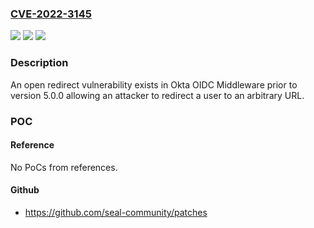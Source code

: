 ### [CVE-2022-3145](https://cve.mitre.org/cgi-bin/cvename.cgi?name=CVE-2022-3145)
![](https://img.shields.io/static/v1?label=Product&message=Okta%20OIDC%20Middleware&color=blue)
![](https://img.shields.io/static/v1?label=Version&message=prior%20to%205.0.0%20&color=brightgreen)
![](https://img.shields.io/static/v1?label=Vulnerability&message=Open%20Redirect&color=brightgreen)

### Description

An open redirect vulnerability exists in Okta OIDC Middleware prior to version 5.0.0 allowing an attacker to redirect a user to an arbitrary URL.

### POC

#### Reference
No PoCs from references.

#### Github
- https://github.com/seal-community/patches

